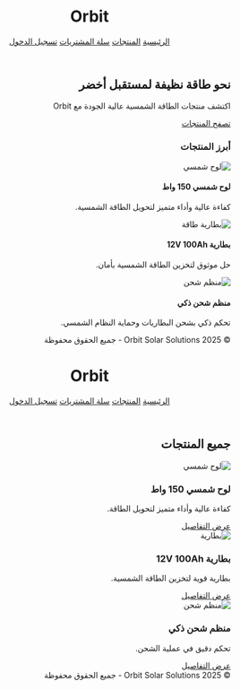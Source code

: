 <!DOCTYPE html><html lang="ar" dir="rtl">
  <head>
    <meta charset="UTF-8" />
    <meta name="viewport" content="width=device-width, initial-scale=1.0" />
    <title>Orbit | الطاقة الشمسية</title>
    <link href="https://cdn.jsdelivr.net/npm/tailwindcss@2.2.19/dist/tailwind.min.css" rel="stylesheet">
  </head>
  <body class="bg-white text-gray-800">
    <!-- Header -->
    <header class="bg-yellow-50 shadow-md p-4 flex justify-between items-center">
      <h1 class="text-2xl font-bold text-yellow-600">Orbit</h1>
      <nav class="space-x-4 rtl:space-x-reverse">
        <a href="index.html" class="text-gray-700 hover:text-yellow-600">الرئيسية</a>
        <a href="products.html" class="text-gray-700 hover:text-yellow-600">المنتجات</a>
        <a href="shopping_cart.html" class="text-gray-700 hover:text-yellow-600">سلة المشتريات</a>
        <a href="login.html" class="text-gray-700 hover:text-yellow-600">تسجيل الدخول</a>
      </nav>
    </header><!-- Hero Section -->
<section class="text-center py-16 bg-yellow-100">
  <h2 class="text-3xl md:text-4xl font-extrabold text-yellow-700 mb-4">نحو طاقة نظيفة لمستقبل أخضر</h2>
  <p class="text-lg text-gray-700 mb-6">اكتشف منتجات الطاقة الشمسية عالية الجودة مع Orbit</p>
  <a href="products.html" class="bg-yellow-600 hover:bg-yellow-700 text-white py-2 px-6 rounded-full">تصفح المنتجات</a>
</section>

<!-- Featured Products -->
<section class="py-12 px-4 max-w-6xl mx-auto">
  <h3 class="text-2xl font-bold mb-6 text-center text-yellow-700">أبرز المنتجات</h3>
  <div class="grid grid-cols-1 md:grid-cols-3 gap-8">
    <div class="border p-4 rounded shadow hover:shadow-lg">
      <img src="https://via.placeholder.com/300x200" alt="لوح شمسي" class="mb-4 rounded">
      <h4 class="text-xl font-semibold mb-2">لوح شمسي 150 واط</h4>
      <p class="text-gray-600">كفاءة عالية وأداء متميز لتحويل الطاقة الشمسية.</p>
    </div>
    <div class="border p-4 rounded shadow hover:shadow-lg">
      <img src="https://via.placeholder.com/300x200" alt="بطارية طاقة" class="mb-4 rounded">
      <h4 class="text-xl font-semibold mb-2">بطارية 12V 100Ah</h4>
      <p class="text-gray-600">حل موثوق لتخزين الطاقة الشمسية بأمان.</p>
    </div>
    <div class="border p-4 rounded shadow hover:shadow-lg">
      <img src="https://via.placeholder.com/300x200" alt="منظم شحن" class="mb-4 rounded">
      <h4 class="text-xl font-semibold mb-2">منظم شحن ذكي</h4>
      <p class="text-gray-600">تحكم ذكي بشحن البطاريات وحماية النظام الشمسي.</p>
    </div>
  </div>
</section>

<!-- Footer -->
<footer class="bg-yellow-50 text-center py-6 text-gray-600 mt-10">
  &copy; 2025 Orbit Solar Solutions - جميع الحقوق محفوظة
</footer>

  </body>
</html>
<!DOCTYPE html><html lang="ar" dir="rtl">
<head>
  <meta charset="UTF-8" />
  <meta name="viewport" content="width=device-width, initial-scale=1.0" />
  <title>المنتجات | Orbit</title>
  <link href="https://cdn.jsdelivr.net/npm/tailwindcss@2.2.19/dist/tailwind.min.css" rel="stylesheet">
</head>
<body class="bg-white text-gray-800">
  <!-- Header -->
  <header class="bg-yellow-50 shadow-md p-4 flex justify-between items-center">
    <h1 class="text-2xl font-bold text-yellow-600">Orbit</h1>
    <nav class="space-x-4 rtl:space-x-reverse">
      <a href="index.html" class="text-gray-700 hover:text-yellow-600">الرئيسية</a>
      <a href="products.html" class="text-gray-700 hover:text-yellow-600">المنتجات</a>
      <a href="shopping_cart.html" class="text-gray-700 hover:text-yellow-600">سلة المشتريات</a>
      <a href="login.html" class="text-gray-700 hover:text-yellow-600">تسجيل الدخول</a>
    </nav>
  </header>  <!-- Product Grid -->  <section class="py-12 px-4 max-w-7xl mx-auto">
    <h2 class="text-2xl font-bold text-yellow-700 mb-6 text-center">جميع المنتجات</h2>
    <div class="grid grid-cols-1 md:grid-cols-3 gap-8">
      <!-- Product Card -->
      <div class="border p-4 rounded shadow hover:shadow-lg">
        <img src="https://via.placeholder.com/300x200" alt="لوح شمسي" class="mb-4 rounded">
        <h3 class="text-xl font-semibold mb-2">لوح شمسي 150 واط</h3>
        <p class="text-gray-600">كفاءة عالية وأداء متميز لتحويل الطاقة.</p>
        <a href="product_details.html" class="text-yellow-600 hover:underline mt-2 block">عرض التفاصيل</a>
      </div><div class="border p-4 rounded shadow hover:shadow-lg">
    <img src="https://via.placeholder.com/300x200" alt="بطارية" class="mb-4 rounded">
    <h3 class="text-xl font-semibold mb-2">بطارية 12V 100Ah</h3>
    <p class="text-gray-600">بطارية قوية لتخزين الطاقة الشمسية.</p>
    <a href="product_details.html" class="text-yellow-600 hover:underline mt-2 block">عرض التفاصيل</a>
  </div>

  <div class="border p-4 rounded shadow hover:shadow-lg">
    <img src="https://via.placeholder.com/300x200" alt="منظم شحن" class="mb-4 rounded">
    <h3 class="text-xl font-semibold mb-2">منظم شحن ذكي</h3>
    <p class="text-gray-600">تحكم دقيق في عملية الشحن.</p>
    <a href="product_details.html" class="text-yellow-600 hover:underline mt-2 block">عرض التفاصيل</a>
  </div>
</div>

  </section>  <!-- Footer -->  <footer class="bg-yellow-50 text-center py-6 text-gray-600 mt-10">
    &copy; 2025 Orbit Solar Solutions - جميع الحقوق محفوظة
  </footer>
</body>
</html>
